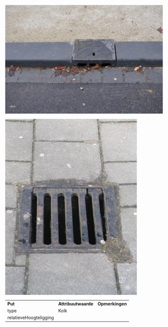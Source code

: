 ![](media/3095b832d0bc85994fbf6e06e0667f81b5f65e4c.jpg)

![](media/783c6ea4f2aebbaaaa9c25f7b928fa0da9dbe62e.jpg)

|                        |                     |                 |
|------------------------|---------------------|-----------------|
| **Put**                | **Attribuutwaarde** | **Opmerkingen** |
| type                   | Kolk                |                 |
| relatieveHoogteligging |                     |                 |
